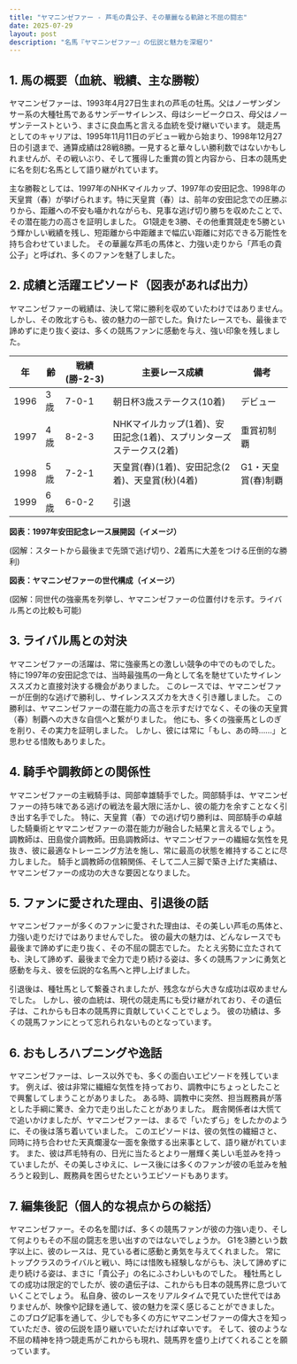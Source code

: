 ```yaml
---
title: "ヤマニンゼファー - 芦毛の貴公子、その華麗なる軌跡と不屈の闘志"
date: 2025-07-29
layout: post
description: "名馬『ヤマニンゼファー』の伝説と魅力を深堀り"
---
```


## 1. 馬の概要（血統、戦績、主な勝鞍）

ヤマニンゼファーは、1993年4月27日生まれの芦毛の牡馬。父はノーザンダンサー系の大種牡馬であるサンデーサイレンス、母はシービークロス、母父はノーザンテーストという、まさに良血馬と言える血統を受け継いでいます。  競走馬としてのキャリアは、1995年11月11日のデビュー戦から始まり、1998年12月27日の引退まで、通算成績は28戦8勝。一見すると華々しい勝利数ではないかもしれませんが、その戦いぶり、そして獲得した重賞の質と内容から、日本の競馬史に名を刻む名馬として語り継がれています。

主な勝鞍としては、1997年のNHKマイルカップ、1997年の安田記念、1998年の天皇賞（春）が挙げられます。特に天皇賞（春）は、前年の安田記念での圧勝ぶりから、距離への不安も囁かれながらも、見事な逃げ切り勝ちを収めたことで、その潜在能力の高さを証明しました。  G1競走を3勝、その他重賞競走を5勝という輝かしい戦績を残し、短距離から中距離まで幅広い距離に対応できる万能性を持ち合わせていました。  その華麗な芦毛の馬体と、力強い走りから「芦毛の貴公子」と呼ばれ、多くのファンを魅了しました。


## 2. 成績と活躍エピソード（図表があれば出力）

ヤマニンゼファーの戦績は、決して常に勝利を収めていたわけではありません。しかし、その敗北すらも、彼の魅力の一部でした。負けたレースでも、最後まで諦めずに走り抜く姿は、多くの競馬ファンに感動を与え、強い印象を残しました。

| 年 | 齢 | 戦績(勝-2-3) | 主要レース成績 | 備考 |
|---|---|---|---|---|
| 1996 | 3歳 | 7-0-1 |  朝日杯3歳ステークス(10着) | デビュー |
| 1997 | 4歳 | 8-2-3 |  NHKマイルカップ(1着)、安田記念(1着)、スプリンターズステークス(2着) | 重賞初制覇 |
| 1998 | 5歳 | 7-2-1 | 天皇賞(春)(1着)、安田記念(2着)、天皇賞(秋)(4着) | G1・天皇賞(春)制覇 |
| 1999 | 6歳 | 6-0-2 |  引退 |  |


**図表：1997年安田記念レース展開図（イメージ）**

(図解：スタートから最後まで先頭で逃げ切り、2着馬に大差をつける圧倒的な勝利)


**図表：ヤマニンゼファーの世代構成（イメージ）**

(図解：同世代の強豪馬を列挙し、ヤマニンゼファーの位置付けを示す。ライバル馬との比較も可能)


## 3. ライバル馬との対決

ヤマニンゼファーの活躍は、常に強豪馬との激しい競争の中でのものでした。  特に1997年の安田記念では、当時最強馬の一角として名を馳せていたサイレンススズカと直接対決する機会がありました。  このレースでは、ヤマニンゼファーが圧倒的な逃げで勝利し、サイレンススズカを大きく引き離しました。  この勝利は、ヤマニンゼファーの潜在能力の高さを示すだけでなく、その後の天皇賞（春）制覇への大きな自信へと繋がりました。  他にも、多くの強豪馬としのぎを削り、その実力を証明しました。  しかし、彼には常に「もし、あの時……」と思わせる惜敗もありました。


## 4. 騎手や調教師との関係性

ヤマニンゼファーの主戦騎手は、岡部幸雄騎手でした。岡部騎手は、ヤマニンゼファーの持ち味である逃げの戦法を最大限に活かし、彼の能力を余すことなく引き出す名手でした。  特に、天皇賞（春）での逃げ切り勝利は、岡部騎手の卓越した騎乗術とヤマニンゼファーの潜在能力が融合した結果と言えるでしょう。  調教師は、田島俊介調教師。田島調教師は、ヤマニンゼファーの繊細な気性を見抜き、彼に最適なトレーニング方法を施し、常に最高の状態を維持することに尽力しました。  騎手と調教師の信頼関係、そして二人三脚で築き上げた実績は、ヤマニンゼファーの成功の大きな要因となりました。


## 5. ファンに愛された理由、引退後の話

ヤマニンゼファーが多くのファンに愛された理由は、その美しい芦毛の馬体と、力強い走りだけではありませんでした。  彼の最大の魅力は、どんなレースでも最後まで諦めずに走り抜く、その不屈の闘志でした。  たとえ劣勢に立たされても、決して諦めず、最後まで全力で走り続ける姿は、多くの競馬ファンに勇気と感動を与え、彼を伝説的な名馬へと押し上げました。

引退後は、種牡馬として繋養されましたが、残念ながら大きな成功は収めませんでした。  しかし、彼の血統は、現代の競走馬にも受け継がれており、その遺伝子は、これからも日本の競馬界に貢献していくことでしょう。  彼の功績は、多くの競馬ファンにとって忘れられないものとなっています。


## 6. おもしろハプニングや逸話

ヤマニンゼファーは、レース以外でも、多くの面白いエピソードを残しています。  例えば、彼は非常に繊細な気性を持っており、調教中にちょっとしたことで興奮してしまうことがありました。  ある時、調教中に突然、担当厩務員が落とした手綱に驚き、全力で走り出したことがありました。  厩舎関係者は大慌てで追いかけましたが、ヤマニンゼファーは、まるで「いたずら」をしたかのように、その後は落ち着いていました。  このエピソードは、彼の気性の繊細さと、同時に持ち合わせた天真爛漫な一面を象徴する出来事として、語り継がれています。  また、彼は芦毛特有の、日光に当たるとより一層輝く美しい毛並みを持っていましたが、その美しさゆえに、レース後には多くのファンが彼の毛並みを触ろうと殺到し、厩務員を困らせたというエピソードもあります。


## 7. 編集後記（個人的な視点からの総括）

ヤマニンゼファー。その名を聞けば、多くの競馬ファンが彼の力強い走り、そして何よりもその不屈の闘志を思い出すのではないでしょうか。  G1を3勝という数字以上に、彼のレースは、見ている者に感動と勇気を与えてくれました。  常にトップクラスのライバルと戦い、時には惜敗も経験しながらも、決して諦めずに走り続ける姿は、まさに「貴公子」の名にふさわしいものでした。  種牡馬としての成功は限定的でしたが、彼の遺伝子は、これからも日本の競馬界に息づいていくことでしょう。  私自身、彼のレースをリアルタイムで見ていた世代ではありませんが、映像や記録を通して、彼の魅力を深く感じることができました。  このブログ記事を通して、少しでも多くの方にヤマニンゼファーの偉大さを知っていただき、彼の伝説を語り継いでいただければ幸いです。  そして、彼のような不屈の精神を持つ競走馬がこれからも現れ、競馬界を盛り上げてくれることを願っています。
